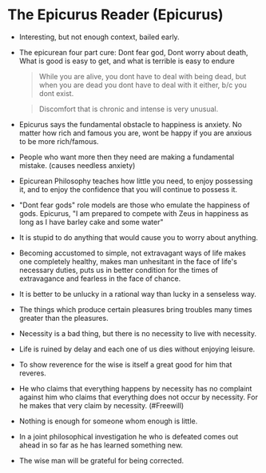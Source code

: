 # The Epicurus Reader (Epicurus)

- Interesting, but not enough context, bailed early.

- The epicurean four part cure: Dont fear god, Dont worry about death, What is good is easy to get, and what is terrible is easy to endure

    > While you are alive, you dont have to deal with being dead, but when you are dead you dont have to deal with it either, b/c you dont exist. 

    > Discomfort that is chronic and intense is very unusual.

- Epicurus says the fundamental obstacle to happiness is anxiety. No matter how rich and famous you are, wont be happy if you are anxious to be more rich/famous.

- People who want more then they need are making a fundamental mistake. (causes needless anxiety) 

- Epicurean Philosophy teaches how little you need, to enjoy possessing it, and to enjoy the confidence that you will continue to possess it.   

- "Dont fear gods" role models are those who emulate the happiness of gods. Epicurus, "I am prepared to compete with Zeus in happiness as long as I have barley cake and some water"

- It is stupid to do anything that would cause you to worry about anything. 

- Becoming accustomed to simple, not extravagant ways of life makes one completely healthy, makes man unhesitant in the face of life's necessary duties, puts us in better condition for the times of extravagance and fearless in the face of chance. 

- It is better to be unlucky in a rational way than lucky in a senseless way.

- The things which produce certain pleasures bring troubles many times greater than the pleasures. 

- Necessity is a bad thing, but there is no necessity to live with necessity.

- Life is ruined by delay and each one of us dies without enjoying leisure.

- To show reverence for the wise is itself a great good for him that reveres.

- He who claims that everything happens by necessity has no complaint against him who claims that everything does not occur by necessity. For he makes that very claim by necessity. (#Freewill)

- Nothing is enough for someone whom enough is little. 

- In a joint philosophical investigation he who is defeated comes out ahead in so far as he has learned something new. 

- The wise man will be grateful for being corrected.
